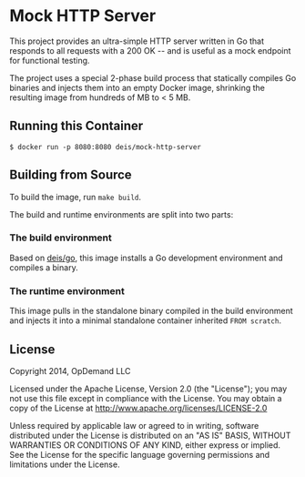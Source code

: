 Mock HTTP Server
================

This project provides an ultra-simple HTTP server written in Go
that responds to all requests with a 200 OK -- and is useful as
a mock endpoint for functional testing.

The project uses a special 2-phase build process that statically
compiles Go binaries and injects them into an empty Docker image,
shrinking the resulting image from hundreds of MB to < 5 MB.

## Running this Container

```console
$ docker run -p 8080:8080 deis/mock-http-server
```

## Building from Source

To build the image, run `make build`.

The build and runtime environments are split into two parts:

### The build environment

Based on [deis/go](https://registry.hub.docker.com/u/deis/go/),
this image installs a Go development environment and compiles a binary.

### The runtime environment

This image pulls in the standalone binary compiled in the build environment
and injects it into a minimal standalone container inherited `FROM scratch`.

## License

Copyright 2014, OpDemand LLC

Licensed under the Apache License, Version 2.0 (the "License"); you may not use this file except in compliance with the License. You may obtain a copy of the License at <http://www.apache.org/licenses/LICENSE-2.0>

Unless required by applicable law or agreed to in writing, software distributed under the License is distributed on an "AS IS" BASIS, WITHOUT WARRANTIES OR CONDITIONS OF ANY KIND, either express or implied. See the License for the specific language governing permissions and limitations under the License.
